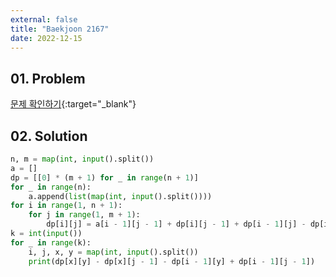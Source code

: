 ```yaml
---
external: false
title: "Baekjoon 2167"
date: 2022-12-15
---
```


## 01. Problem

[문제 확인하기](https://www.acmicpc.net/problem/2167){:target="_blank"}

## 02. Solution

```Python
n, m = map(int, input().split())
a = []
dp = [[0] * (m + 1) for _ in range(n + 1)]
for _ in range(n):
    a.append(list(map(int, input().split())))
for i in range(1, n + 1):
    for j in range(1, m + 1):
        dp[i][j] = a[i - 1][j - 1] + dp[i][j - 1] + dp[i - 1][j] - dp[i - 1][j - 1]
k = int(input())
for _ in range(k):
    i, j, x, y = map(int, input().split())
    print(dp[x][y] - dp[x][j - 1] - dp[i - 1][y] + dp[i - 1][j - 1])
```
